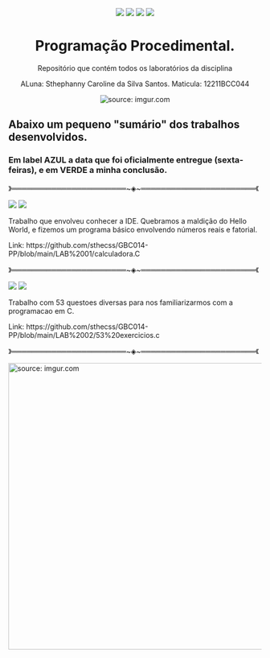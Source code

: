 <p align="center">
<img src="https://img.shields.io/badge/Institui%C3%A7%C3%A3o-UFU-blue"/>
<img src= "https://img.shields.io/badge/Disciplina-PP-critical" />
<img src= "https://img.shields.io/badge/Professor-Claudiney-sucess" />
<img src= "https://img.shields.io/badge/Turma-69-ff69b4" />
</p>

<h1 align="center"> Programação Procedimental. </h1>
<p align="center"> Repositório que contém todos os laboratórios da disciplina </h2>

<p align="center"> ALuna: Sthephanny Caroline da Silva Santos. 
Maticula: 12211BCC044</h3>



<p align="center">
<a> <img src="https://i.imgur.com/deTM35X.gif" title="source: imgur.com" /></a>


<h2> Abaixo um pequeno "sumário" dos trabalhos desenvolvidos. </h2>
<h3> Em label AZUL a data que foi oficialmente entregue (sexta-feiras), e em VERDE a minha conclusão. </h3>


》═══════════════════════~◈~═══════════════════════《
</p>
<div>
<img src= "https://img.shields.io/badge/Lab01-071022-informational"/>
<img src= "https://img.shields.io/badge/Lab01-071022-sucess"/>
  <p> Trabalho que envolveu conhecer a IDE. Quebramos a maldição do Hello World, e fizemos um programa básico envolvendo números reais e fatorial. </p>
  <p> Link: https://github.com/sthecss/GBC014-PP/blob/main/LAB%2001/calculadora.C </p>
</div>

》═══════════════════════~◈~═══════════════════════《

<div>
<img src= "https://img.shields.io/badge/Lab02-141022-informational"/>
<img src= "https://img.shields.io/badge/Lab02-191022-sucess"/>
  <p> Trabalho com 53 questoes diversas para nos familiarizarmos com a programacao em C. </p>
  <p> Link: https://github.com/sthecss/GBC014-PP/blob/main/LAB%2002/53%20exercicios.c </p>
</div>

》═══════════════════════~◈~═══════════════════════《

<a href="https://imgur.com/05qSkrd"><img src="https://i.imgur.com/05qSkrd.gif" title="source: imgur.com" width=570 /></a>


